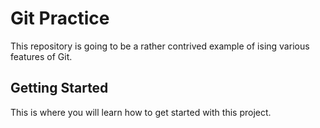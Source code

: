 # Git Practice
This repository is going to be a rather contrived example of ising various features of Git.

## Getting Started
This is where you will learn how to get started with this project.